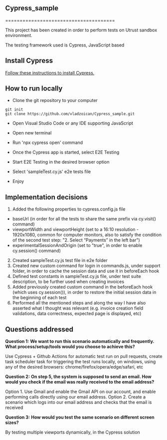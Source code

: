 ## **Cypress_sample**
======================================

This project has been created in order to perform tests on Utrust sandbox environment.

The testing framework used is Cypress, JavaScript based

## Install Cypress
[Follow these instructions to install Cypress.](https://on.cypress.io/installing-cypress)

## How to run locally
- Clone the git repository to your computer
```
git init
git clone https://github.com/vladzoican/Cypress_sample.git
```
- Open Visual Studio Code or any IDE supporting JavaScript

- Open new terminal 
- Run 'npx cypress open' command
- Once the Cypress app is started, select E2E Testing
- Start E2E Testing in the desired browser option
- Select 'sampleTest.cy.js' e2e tests file
- Enjoy

## Implementation decisions

1. Added the following properties to cypress.config.js file
- baseUrl (in order for all the tests to share the same prefix via cy.visit() command)
- viewportWidth and viewportHeight (set to a 16:10 resolution - 1920x1080, common for computer monitors, also to satisfy the condition of the second test step: "2. Select “Payments” in the left bar")
- experimentalSessionAndOrigin (set to "true", in order to enable cy.session() command)
2. Created sampleTest.cy.js test file in e2e folder
3. Created new custom command for login in commands.js, under support folder, in order to cache the session data and use it in beforeEach hook
4. Defined test constants in sampleTest.cy.js file, under test suite description, to be further used when creating invoices
5. Added previously created custom command in the beforeEach hook (which uses cy.session()), in order to restore the initial session data in the beginning of each test
6. Performed all the mentioned steps and along the way I have also asserted what I thought was relevant (e.g. invoice creation field validations, data correctness, expected page is displayed, etc)

## Questions addressed

**Question 1:**
**We want to run this scenario automatically and frequently.**
**What process/setup/tools would you choose to achieve this?**

Use Cypress + Github Actions for automatic test run on pull requests, 
create task scheduler task for triggering the test runs locally, on windows,
using any of the desired browsers: chrome/firefox/opera/edge/safari, etc

**Question 2:**
**On step 5, the system is supposed to send an email. How would you check if the email was really received to the email address?**

Option 1. Use Gmail and enable the Gmail API on our account, and enable performing calls directly using our email address.
Option 2. Create a scenario which logs into our email address
 and checks that the email is received


**Question 3:**
**How would you test the same scenario on different screen sizes?**

By testing multiple viewports dynamically, in the Cypress solution


